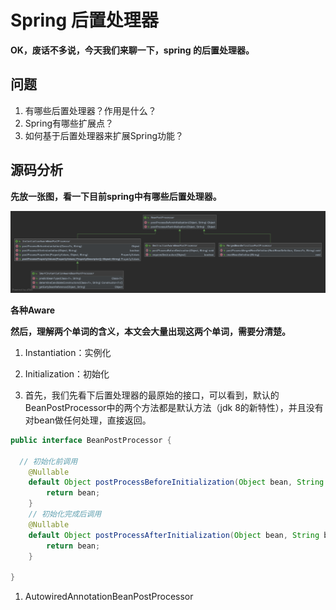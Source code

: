 # Spring 后置处理器

**OK，废话不多说，今天我们来聊一下，spring 的后置处理器。**

## 问题

1. 有哪些后置处理器？作用是什么？
2. Spring有哪些扩展点？
3. 如何基于后置处理器来扩展Spring功能？

## 源码分析

**先放一张图，看一下目前spring中有哪些后置处理器。**

![BeanPostProcessor继承类图](./spring/BeanPostProcessor-extends.png)

**各种Aware**



**然后，理解两个单词的含义，本文会大量出现这两个单词，需要分清楚。**

1. Instantiation：实例化
2. Initialization：初始化

1. 首先，我们先看下后置处理器的最原始的接口，可以看到，默认的BeanPostProcessor中的两个方法都是默认方法（jdk 8的新特性），并且没有对bean做任何处理，直接返回。

```java
public interface BeanPostProcessor {

  // 初始化前调用
	@Nullable
	default Object postProcessBeforeInitialization(Object bean, String beanName) throws BeansException {
		return bean;
	}
	// 初始化完成后调用
	@Nullable
	default Object postProcessAfterInitialization(Object bean, String beanName) throws BeansException {
		return bean;
	}

}
```

1. AutowiredAnnotationBeanPostProcessor


